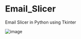 # Email_Slicer
Email Slicer in Python using Tkinter


![image](https://user-images.githubusercontent.com/121153913/208903683-caaaf2b2-b9ff-4143-a7a3-5f6e18456a22.png)
